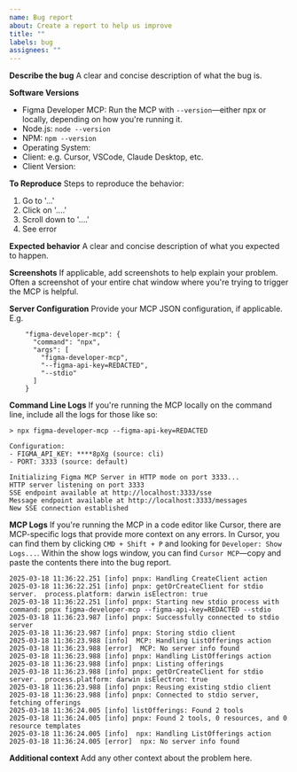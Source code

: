 ```yaml
---
name: Bug report
about: Create a report to help us improve
title: ""
labels: bug
assignees: ""
---
```


**Describe the bug**
A clear and concise description of what the bug is.

**Software Versions**

- Figma Developer MCP: Run the MCP with `--version`—either npx or locally, depending on how you're running it.
- Node.js: `node --version`
- NPM: `npm --version`
- Operating System:
- Client: e.g. Cursor, VSCode, Claude Desktop, etc.
- Client Version:

**To Reproduce**
Steps to reproduce the behavior:

1. Go to '...'
2. Click on '....'
3. Scroll down to '....'
4. See error

**Expected behavior**
A clear and concise description of what you expected to happen.

**Screenshots**
If applicable, add screenshots to help explain your problem. Often a screenshot of your entire chat window where you're trying to trigger the MCP is helpful.

**Server Configuration**
Provide your MCP JSON configuration, if applicable. E.g.

```
    "figma-developer-mcp": {
      "command": "npx",
      "args": [
        "figma-developer-mcp",
        "--figma-api-key=REDACTED",
        "--stdio"
      ]
    }
```

**Command Line Logs**
If you're running the MCP locally on the command line, include all the logs for those like so:

```
> npx figma-developer-mcp --figma-api-key=REDACTED

Configuration:
- FIGMA_API_KEY: ****8pXg (source: cli)
- PORT: 3333 (source: default)

Initializing Figma MCP Server in HTTP mode on port 3333...
HTTP server listening on port 3333
SSE endpoint available at http://localhost:3333/sse
Message endpoint available at http://localhost:3333/messages
New SSE connection established
```

**MCP Logs**
If you're running the MCP in a code editor like Cursor, there are MCP-specific logs that provide more context on any errors. In Cursor, you can find them by clicking `CMD + Shift + P` and looking for `Developer: Show Logs...`. Within the show logs window, you can find `Cursor MCP`—copy and paste the contents there into the bug report.

```
2025-03-18 11:36:22.251 [info] pnpx: Handling CreateClient action
2025-03-18 11:36:22.251 [info] pnpx: getOrCreateClient for stdio server.  process.platform: darwin isElectron: true
2025-03-18 11:36:22.251 [info] pnpx: Starting new stdio process with command: pnpx figma-developer-mcp --figma-api-key=REDACTED --stdio
2025-03-18 11:36:23.987 [info] pnpx: Successfully connected to stdio server
2025-03-18 11:36:23.987 [info] pnpx: Storing stdio client
2025-03-18 11:36:23.988 [info]  MCP: Handling ListOfferings action
2025-03-18 11:36:23.988 [error]  MCP: No server info found
2025-03-18 11:36:23.988 [info] pnpx: Handling ListOfferings action
2025-03-18 11:36:23.988 [info] pnpx: Listing offerings
2025-03-18 11:36:23.988 [info] pnpx: getOrCreateClient for stdio server.  process.platform: darwin isElectron: true
2025-03-18 11:36:23.988 [info] pnpx: Reusing existing stdio client
2025-03-18 11:36:23.988 [info] pnpx: Connected to stdio server, fetching offerings
2025-03-18 11:36:24.005 [info] listOfferings: Found 2 tools
2025-03-18 11:36:24.005 [info] pnpx: Found 2 tools, 0 resources, and 0 resource templates
2025-03-18 11:36:24.005 [info]  npx: Handling ListOfferings action
2025-03-18 11:36:24.005 [error]  npx: No server info found
```

**Additional context**
Add any other context about the problem here.

